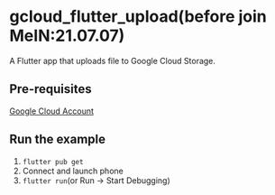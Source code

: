 # gcloud_flutter_upload(before join MeIN:21.07.07)

A Flutter app that uploads file to Google Cloud Storage. 

## Pre-requisites

[Google Cloud Account](https://cloud.google.com)

## Run the example

1. `flutter pub get`
2. Connect and launch phone
3. `flutter run`(or Run -> Start Debugging)


